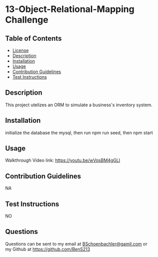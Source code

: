 # 13-Object-Relational-Mapping Challenge
## Table of Contents
- [License](#license)
- [Description](#description)
- [Installation](#installation)
- [Usage](#usage)
- [Contribution Guidelines](#contribution)
- [Test Instructions](#test)
##   
## Description
This project utelizes an ORM to simulate a business's inventory system.
## Installation
initialize the database the mysql, then run npm run seed, then npm start
## Usage
Walkthrough Video link: https://youtu.be/wVqsBM4gGLI
## Contribution Guidelines
NA
## Test Instructions
NO
## Questions
Questions can be sent to my email at BSchoenbachler@gamil.com or   
my Github at https://github.com/BenS213
